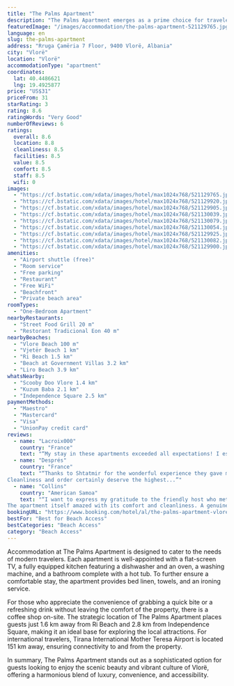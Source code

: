 ```yaml
---
title: "The Palms Apartment"
description: "The Palms Apartment emerges as a prime choice for travelers seeking a blend of comfort and convenience in Vlorë."
featuredImage: "/images/accommodation/the-palms-apartment-521129765.jpg"
language: en
slug: the-palms-apartment
address: "Rruga Çamëria 7 Floor, 9400 Vlorë, Albania"
city: "Vlorë"
location: "Vlorë"
accommodationType: "apartment"
coordinates:
  lat: 40.4486621
  lng: 19.4925877
price: "US$31"
priceFrom: 31
starRating: 3
rating: 8.6
ratingWords: "Very Good"
numberOfReviews: 6
ratings:
  overall: 8.6
  location: 8.8
  cleanliness: 8.5
  facilities: 8.5
  value: 8.5
  comfort: 8.5
  staff: 8.5
  wifi: 0
images:
  - "https://cf.bstatic.com/xdata/images/hotel/max1024x768/521129765.jpg?k=86b1075ef7adaf16f5895f9c759bf2a18565d9ea51252d3281e087c84ddf54d0&o=&hp=1"
  - "https://cf.bstatic.com/xdata/images/hotel/max1024x768/521129920.jpg?k=4067addb246f01b8fa87d4f8759caa0848c33b7b8ff9705d49341458adfa079e&o=&hp=1"
  - "https://cf.bstatic.com/xdata/images/hotel/max1024x768/521129905.jpg?k=68a1a5fe0a12db2f2d448ec0e4a78c1b7f5cbd3077de995034c00f4789888cc5&o=&hp=1"
  - "https://cf.bstatic.com/xdata/images/hotel/max1024x768/521130039.jpg?k=dc227e0038ecfca7ce0134eb8a8b5f87a12a160f9a8fbde191870cdefd1f05f6&o=&hp=1"
  - "https://cf.bstatic.com/xdata/images/hotel/max1024x768/521130079.jpg?k=a42fc3c25f420de27ccb2efb8925bf27dbb00abf4626eb3a1da5e495de7426ec&o=&hp=1"
  - "https://cf.bstatic.com/xdata/images/hotel/max1024x768/521130054.jpg?k=0de2d410a88e3fc943c9108ba387dd45b75041afee1f14bb89ad5b2049e82b4f&o=&hp=1"
  - "https://cf.bstatic.com/xdata/images/hotel/max1024x768/521129925.jpg?k=bc7ce43f558417f8de2840bf800bec7e43df778f940b2da33219a29b9f37b05a&o=&hp=1"
  - "https://cf.bstatic.com/xdata/images/hotel/max1024x768/521130082.jpg?k=22014a9dcd4fdeadb7d9d61294225e20c0d069cd0d9256d7d105dfbded1341d5&o=&hp=1"
  - "https://cf.bstatic.com/xdata/images/hotel/max1024x768/521129900.jpg?k=0ecfc4f3d45b792ee6ca5657e60816198a1e5c472cad64697278de8dee036705&o=&hp=1"
amenities:
  - "Airport shuttle (free)"
  - "Room service"
  - "Free parking"
  - "Restaurant"
  - "Free WiFi"
  - "Beachfront"
  - "Private beach area"
roomTypes:
  - "One-Bedroom Apartment"
nearbyRestaurants:
  - "Street Food Grill 20 m"
  - "Restorant Tradicional Eon 40 m"
nearbyBeaches:
  - "Vlore Beach 100 m"
  - "Vjetër Beach 1 km"
  - "Ri Beach 1.5 km"
  - "Beach at Government Villas 3.2 km"
  - "Liro Beach 3.9 km"
whatsNearby:
  - "Scooby Doo Vlore 1.4 km"
  - "Kuzum Baba 2.1 km"
  - "Independence Square 2.5 km"
paymentMethods:
  - "Maestro"
  - "Mastercard"
  - "Visa"
  - "UnionPay credit card"
reviews:
  - name: "Lacroix000"
    country: "France"
    text: "“My stay in these apartments exceeded all expectations! I especially want to mention the jacuzzi on the balcony - it was truly magical, especially with such a magnificent view. Many thanks to the owner Shtatmir for the warm and welcoming welcome....”"
  - name: "Després"
    country: "France"
    text: "“Thanks to Shtatmir for the wonderful experience they gave me! This apartment is a real gem: a cozy haven where every detail has been carefully thought out for comfort and coziness.
Cleanliness and order certainly deserve the highest...”"
  - name: "Collins"
    country: "American Samoa"
    text: "“I want to express my gratitude to the friendly host who met me at the airport and, at my request, provided a detailed tour of all the features of the apartment.
The apartment itself amazed with its comfort and cleanliness. A genuine atmosphere...”"
bookingURL: "https://www.booking.com/hotel/al/the-palms-apartment-vlore.en-gb.html?aid=8035640"
bestFor: "Best for Beach Access"
bestCategories: "Beach Access"
category: "Beach Access"
---
```


Accommodation at The Palms Apartment is designed to cater to the needs of modern travelers. Each apartment is well-appointed with a flat-screen TV, a fully equipped kitchen featuring a dishwasher and an oven, a washing machine, and a bathroom complete with a hot tub. To further ensure a comfortable stay, the apartment provides bed linen, towels, and an ironing service.

For those who appreciate the convenience of grabbing a quick bite or a refreshing drink without leaving the comfort of the property, there is a coffee shop on-site. The strategic location of The Palms Apartment places guests just 1.6 km away from Ri Beach and 2.8 km from Independence Square, making it an ideal base for exploring the local attractions. For international travelers, Tirana International Mother Teresa Airport is located 151 km away, ensuring connectivity to and from the property.

In summary, The Palms Apartment stands out as a sophisticated option for guests looking to enjoy the scenic beauty and vibrant culture of Vlorë, offering a harmonious blend of luxury, convenience, and accessibility.